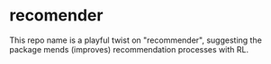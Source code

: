 # recomender
 This repo name is a playful twist on "recommender", suggesting the package mends (improves) recommendation processes with RL.
